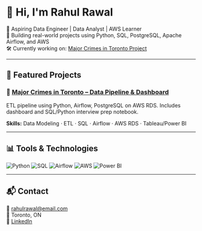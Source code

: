 # 👋 Hi, I'm Rahul Rawal

🎯 Aspiring Data Engineer | Data Analyst | AWS Learner  
🚀 Building real-world projects using Python, SQL, PostgreSQL, Apache Airflow, and AWS  
🛠️ Currently working on: [Major Crimes in Toronto Project](https://github.com/your-link)

---

## 📂 Featured Projects

### 🔹 [Major Crimes in Toronto – Data Pipeline & Dashboard](https://github.com/your-link)
ETL pipeline using Python, Airflow, PostgreSQL on AWS RDS. Includes dashboard and SQL/Python interview prep notebook.

**Skills:** Data Modeling · ETL · SQL · Airflow · AWS RDS · Tableau/Power BI  

---

## 📊 Tools & Technologies
![Python](https://img.shields.io/badge/Python-3776AB?style=for-the-badge&logo=python&logoColor=white)
![SQL](https://img.shields.io/badge/SQL-4479A1?style=for-the-badge&logo=postgresql&logoColor=white)
![Airflow](https://img.shields.io/badge/Airflow-017CEE?style=for-the-badge&logo=apache-airflow&logoColor=white)
![AWS](https://img.shields.io/badge/AWS-RDS-orange?style=for-the-badge&logo=amazonaws&logoColor=white)
![Power BI](https://img.shields.io/badge/PowerBI-F2C811?style=for-the-badge&logo=powerbi&logoColor=white)

---

## 📬 Contact
📧 rahulrawal@email.com  
📍 Toronto, ON  
🔗 [LinkedIn](https://linkedin.com/in/your-profile)
